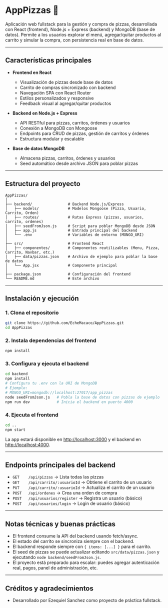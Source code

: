 # AppPizzas 🍕

Aplicación web fullstack para la gestión y compra de pizzas, desarrollada con React (frontend), Node.js + Express (backend) y MongoDB (base de datos). Permite a los usuarios explorar el menú, agregar/quitar productos al carrito y simular la compra, con persistencia real en base de datos.

---

## Características principales

- **Frontend en React**

  - Visualización de pizzas desde base de datos
  - Carrito de compras sincronizado con backend
  - Navegación SPA con React Router
  - Estilos personalizados y responsive
  - Feedback visual al agregar/quitar productos

- **Backend en Node.js + Express**

  - API RESTful para pizzas, carritos, órdenes y usuarios
  - Conexión a MongoDB con Mongoose
  - Endpoints para CRUD de pizzas, gestión de carritos y órdenes
  - Estructura modular y escalable

- **Base de datos MongoDB**
  - Almacena pizzas, carritos, órdenes y usuarios
  - Seed automático desde archivo JSON para poblar pizzas

---

## Estructura del proyecto

```
AppPizzas/
│
├── backend/                # Backend Node.js/Express
│   ├── models/             # Modelos Mongoose (Pizza, Usuario, Carrito, Orden)
│   ├── routes/             # Rutas Express (pizzas, usuarios, carrito, ordenes)
│   ├── seedFromJson.js     # Script para poblar MongoDB desde JSON
│   ├── app.js              # Entrada principal del backend
│   └── .env                # Variables de entorno (MONGO_URI)
│
├── src/                    # Frontend React
│   ├── componentes/        # Componentes reutilizables (Menu, Pizza, Carrito, Navbar, etc.)
│   ├── data/pizzas.json    # Archivo de ejemplo para poblar la base de datos
│   └── App.jsx             # Componente principal
│
├── package.json            # Configuración del frontend
└── README.md               # Este archivo
```

---

## Instalación y ejecución

### 1. Clona el repositorio

```sh
git clone https://github.com/EcheMacaco/AppPizzas.git
cd AppPizzas
```

### 2. Instala dependencias del frontend

```sh
npm install
```

### 3. Configura y ejecuta el backend

```sh
cd backend
npm install
# Configura tu .env con la URI de MongoDB
# Ejemplo:
# MONGO_URI=mongodb://localhost:27017/app_pizzas
node seedFromJson.js   # Pobla la base de datos con pizzas de ejemplo
npm run dev            # Inicia el backend en puerto 4000
```

### 4. Ejecuta el frontend

```sh
cd ..
npm start
```

La app estará disponible en [http://localhost:3000](http://localhost:3000) y el backend en [http://localhost:4000](http://localhost:4000).

---

## Endpoints principales del backend

- `GET    /api/pizzas` → Lista todas las pizzas
- `GET    /api/carrito/:usuarioId` → Obtiene el carrito de un usuario
- `PUT    /api/carrito/:usuarioId` → Actualiza el carrito de un usuario
- `POST   /api/ordenes` → Crea una orden de compra
- `POST   /api/usuarios/register` → Registra un usuario (básico)
- `POST   /api/usuarios/login` → Login de usuario (básico)

---

## Notas técnicas y buenas prácticas

- El frontend consume la API del backend usando fetch/async.
- El estado del carrito se sincroniza siempre con el backend.
- El backend responde siempre con `{ items: [...] }` para el carrito.
- El seed de pizzas se puede actualizar editando `src/data/pizzas.json` y ejecutando `node backend/seedFromJson.js`.
- El proyecto está preparado para escalar: puedes agregar autenticación real, pagos, panel de administración, etc.

---

## Créditos y agradecimientos

- Desarrollado por Ezequiel Sanchez como proyecto de práctica fullstack.


